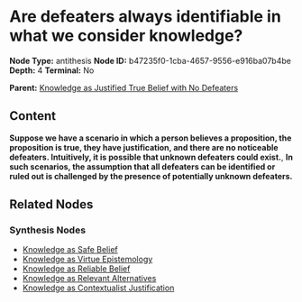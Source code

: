# Are defeaters always identifiable in what we consider knowledge?

**Node Type:** antithesis
**Node ID:** b47235f0-1cba-4657-9556-e916ba07b4be
**Depth:** 4
**Terminal:** No

**Parent:** [Knowledge as Justified True Belief with No Defeaters](knowledge-as-justified-true-belief-with-no-defeaters-synthesis-76d3e0b1-119b-4f02-ae11-b352d89e5abe.md)

## Content

**Suppose we have a scenario in which a person believes a proposition, the proposition is true, they have justification, and there are no noticeable defeaters. Intuitively, it is possible that unknown defeaters could exist.**, **In such scenarios, the assumption that all defeaters can be identified or ruled out is challenged by the presence of potentially unknown defeaters.**

## Related Nodes

### Synthesis Nodes

- [Knowledge as Safe Belief](knowledge-as-safe-belief-synthesis-d5235519-2def-415e-92b4-d71854d25065.md)
- [Knowledge as Virtue Epistemology](knowledge-as-virtue-epistemology-synthesis-04745da1-f4eb-408f-88f9-a1dca8ddc10a.md)
- [Knowledge as Reliable Belief](knowledge-as-reliable-belief-synthesis-7f8eb8a4-3ba2-4cc5-b332-ff9b5e15a0ff.md)
- [Knowledge as Relevant Alternatives](knowledge-as-relevant-alternatives-synthesis-538d8415-41ad-48be-a704-40cce91b3d81.md)
- [Knowledge as Contextualist Justification](knowledge-as-contextualist-justification-synthesis-b96d6722-f7fe-458e-bc27-4e90a2e37208.md)
